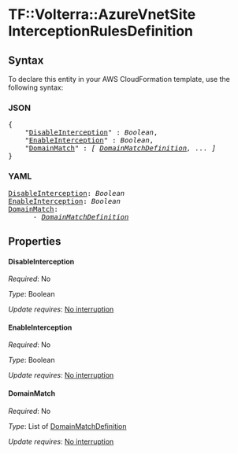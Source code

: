 # TF::Volterra::AzureVnetSite InterceptionRulesDefinition

## Syntax

To declare this entity in your AWS CloudFormation template, use the following syntax:

### JSON

<pre>
{
    "<a href="#disableinterception" title="DisableInterception">DisableInterception</a>" : <i>Boolean</i>,
    "<a href="#enableinterception" title="EnableInterception">EnableInterception</a>" : <i>Boolean</i>,
    "<a href="#domainmatch" title="DomainMatch">DomainMatch</a>" : <i>[ <a href="domainmatchdefinition.md">DomainMatchDefinition</a>, ... ]</i>
}
</pre>

### YAML

<pre>
<a href="#disableinterception" title="DisableInterception">DisableInterception</a>: <i>Boolean</i>
<a href="#enableinterception" title="EnableInterception">EnableInterception</a>: <i>Boolean</i>
<a href="#domainmatch" title="DomainMatch">DomainMatch</a>: <i>
      - <a href="domainmatchdefinition.md">DomainMatchDefinition</a></i>
</pre>

## Properties

#### DisableInterception

_Required_: No

_Type_: Boolean

_Update requires_: [No interruption](https://docs.aws.amazon.com/AWSCloudFormation/latest/UserGuide/using-cfn-updating-stacks-update-behaviors.html#update-no-interrupt)

#### EnableInterception

_Required_: No

_Type_: Boolean

_Update requires_: [No interruption](https://docs.aws.amazon.com/AWSCloudFormation/latest/UserGuide/using-cfn-updating-stacks-update-behaviors.html#update-no-interrupt)

#### DomainMatch

_Required_: No

_Type_: List of <a href="domainmatchdefinition.md">DomainMatchDefinition</a>

_Update requires_: [No interruption](https://docs.aws.amazon.com/AWSCloudFormation/latest/UserGuide/using-cfn-updating-stacks-update-behaviors.html#update-no-interrupt)

